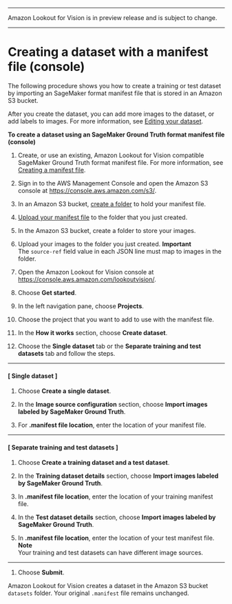 --------

Amazon Lookout for Vision is in preview release and is subject to change\.

--------

# Creating a dataset with a manifest file \(console\)<a name="create-dataset-use-manifest"></a>

The following procedure shows you how to create a training or test dataset by importing an SageMaker format manifest file that is stored in an Amazon S3 bucket\. 

After you create the dataset, you can add more images to the dataset, or add labels to images\. For more information, see [Editing your dataset](edit-dataset.md)\.<a name="create-dataset-procedure-manifest-file"></a>

**To create a dataset using an SageMaker Ground Truth format manifest file \(console\)**

1. Create, or use an existing, Amazon Lookout for Vision compatible SageMaker Ground Truth format manifest file\. For more information, see [Creating a manifest file](manifest-files.md)\. 

1. Sign in to the AWS Management Console and open the Amazon S3 console at [https://console\.aws\.amazon\.com/s3/](https://console.aws.amazon.com/s3/)\.

1. In an Amazon S3 bucket, [create a folder](https://docs.aws.amazon.com/AmazonS3/latest/user-guide/create-folder.html) to hold your manifest file\. 

1. [Upload your manifest file](https://docs.aws.amazon.com/AmazonS3/latest/user-guide/upload-objects.html) to the folder that you just created\.

1. In the Amazon S3 bucket, create a folder to store your images\.

1. Upload your images to the folder you just created\.
**Important**  
The `source-ref` field value in each JSON line must map to images in the folder\. 

1. Open the Amazon Lookout for Vision console at [ https://console\.aws\.amazon\.com/lookoutvision/]( https://console.aws.amazon.com/lookoutvision/)\.

1. Choose **Get started**\. 

1. In the left navigation pane, choose **Projects**\.

1. Choose the project that you want to add to use with the manifest file\.

1. In the **How it works** section, choose **Create dataset**\.

1. Choose the **Single dataset** tab or the **Separate training and test datasets** tab and follow the steps\.

------
#### [ Single dataset ]

   1. Choose **Create a single dataset**\.

   1. In the **Image source configuration** section, choose **Import images labeled by SageMaker Ground Truth**\.

   1. For **\.manifest file location**, enter the location of your manifest file\.

------
#### [ Separate training and test datasets ]

   1. Choose **Create a training dataset and a test dataset**\.

   1. In the **Training dataset details** section, choose **Import images labeled by SageMaker Ground Truth**\.

   1. In **\.manifest file location**, enter the location of your training manifest file\.

   1. In the **Test dataset details** section, choose **Import images labeled by SageMaker Ground Truth**\.

   1. In **\.manifest file location**, enter the location of your test manifest file\.
**Note**  
Your training and test datasets can have different image sources\.

------

1. Choose **Submit**\. 

Amazon Lookout for Vision creates a dataset in the Amazon S3 bucket `datasets` folder\. Your original `.manifest` file remains unchanged\.